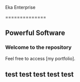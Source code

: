 Eka Enterprise

==============

Powerful Software
-----------------

### Welcome to the repository

Feel free to access [my portfolio].

## test test test test test

